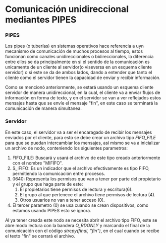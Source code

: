 # Comunicación unidireccional mediantes PIPES
### PIPES
Los pipes (o tuberías) en sistemas operativos hace referencia a uyn mecanismo de comunicación de muchos procesos al tiempo, estos funcionan como canales unidireccionales o bidireccionales, la diferencia entre ellos se da principalmente en si el sentido de la comunicación es unicamente de un cliente al servidor(o viseversa en un esquema cliente servidor) o si este se da de ambos lados, dando a entender que tanto el cliente como el servidor tienen la capacidad de enviar y recibir información.

Como se mencionó anteriormente, se estará usando un esquema cliente servidor de manera unidireccional, en la cual, el cliente va a enviar flujos de información en forma de texto, y en el servidor se van a ver reflejados estos mensajes hasta que se envíe el mensaje "fin", en este caso se terminará la comunicación de manera simultanea.

### Servidor
En este caso, el servidor va a ser el encaragado de recibir los mensajes enviados por el cliente, para esto se debe crear un archivo tipo *FIFO_FILE* para que se puedan intercambiar los mensajes, así mismo se va a inicializar un archivo de nodo, conteniendo los siguientes parametros:

1. FIFO_FILE: Buscará y usará el archivo de este tipo creado anteriormente con el nombre "MIFIFO".
2. S_IFIFO: Es un indicador que el archivo efectivamente es tipo FIFO, permitiendo la comunicación entre procesos.
3. 0640: Representa los permisos que van a tener por parte del propietario y el grupo que haga parte de este:
   1. El propietarios tiene permisos de lectura y escritura(6).
   2. El grupo al que pertenece el archivo tiene permisos de lectura (4).
   3. Otros usuarios no van a tener acceso (0).
4. El tercer parametro (0) se usa cuando se crean dispositivos, como estamos usando PIPES esto se ignora.

 Al ya tener creada este nodo se necesita abrir el archivo tipo FIFO, este se abre modo lectura con la bandera *O_RDONLY* y marcando el final de la comunicación con el código *strcpy(final, "fin")*, en el cual cuando se recibe el texto "fin" se cerrará el archivo.

 
